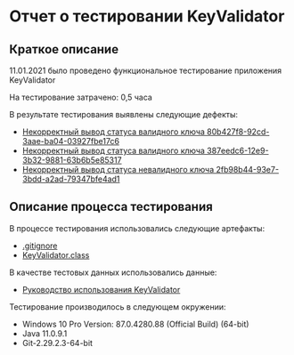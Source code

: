 # Отчет о тестировании KeyValidator

## Краткое описание

11.01.2021 было проведено функциональное тестирование приложения KeyValidator

На тестирование затрачено: 0,5 часа

В результате тестирования выявлены следующие дефекты:
* [Некорректный вывод статуса валидного ключа 80b427f8-92cd-3aae-ba04-03927fbe17c6](https://github.com/kseniabobkova/KeyValidator/issues/1)
* [Некорректный вывод статуса валидного ключа 387eedc6-12e9-3b32-9881-63b6b5e85317](https://github.com/kseniabobkova/KeyValidator/issues/2)
* [Некорректный вывод статуса невалидного ключа 2fb98b44-93e7-3bdd-a2ad-79347bfe4ad1](https://github.com/kseniabobkova/KeyValidator/issues/3)

## Описание процесса тестирования

В процессе тестирования использовались следующие артефакты:
* [.gitignore](https://github.com/kseniabobkova/KeyValidator/blob/master/.gitignore)
* [KeyValidator.class](https://github.com/kseniabobkova/KeyValidator/blob/master/KeyValidator.class)

В качестве тестовых данных использовались данные:
* [Руководство использования KeyValidator](https://github.com/netology-code/javaqa-homeworks/blob/master/intro/user-manual.md)


Тестирование производилось в следующем окружении:
* Windows 10 Pro Version: 87.0.4280.88 (Official Build) (64-bit)
* Java 11.0.9.1
* Git-2.29.2.3-64-bit
